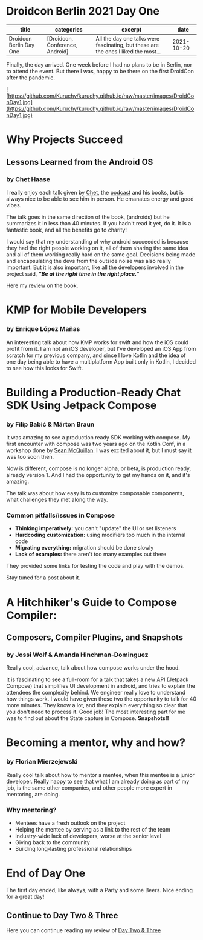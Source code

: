 # Droidcon Berlin 2021 Day One

| title | categories | excerpt | date |
| --- | --- | --- | --- |
| Droidcon Berlin Day One | [Droidcon, Conference, Android] | All the day one talks were fascinating, but these are the ones I liked the most... | 2021-10-20 |

Finally, the day arrived. One week before I had no plans to be in Berlin, nor to attend the event. But there I was, happy to be there on the first DroidCon after the pandemic.

![https://github.com/Kuruchy/kuruchy.github.io/raw/master/images/DroidConDay1.jpg](https://github.com/Kuruchy/kuruchy.github.io/raw/master/images/DroidConDay1.jpg)

# **Why Projects Succeed**

## **Lessons Learned from the Android OS**

### **by Chet Haase**

I really enjoy each talk given by [Chet](https://twitter.com/chethaase), the [podcast](http://androidbackstage.blogspot.com/) and his books, but is always nice to be able to see him in person. He emanates energy and good vibes.

The talk goes in the same direction of the book, (androids) but he summarizes it in less than 40 minutes. If you hadn't read it yet, do it. It is a fantastic book, and all the benefits go to charity!

I would say that my understanding of why android succeeded is because they had the right people working on it, all of them sharing the same idea and all of them working really hard on the same goal. Decisions being made and encapsulating the devs from the outside noise was also really important. But it is also important, like all the developers involved in the project said, ***"Be at the right time in the right place."***

Here my [review](https://kuruchy.github.io/androids-review/) on the book.

# **KMP for Mobile Developers**

### **by Enrique López Mañas**

An interesting talk about how KMP works for swift and how the iOS could profit from it. I am not an iOS developer, but I've developed an iOS App from scratch for my previous company, and since I love Kotlin and the idea of one day being able to have a multiplatform App built only in Kotlin, I decided to see how this looks for Swift.

# **Building a Production-Ready Chat SDK Using Jetpack Compose**

### **by Filip Babić & Márton Braun**

It was amazing to see a production ready SDK working with compose. My first encounter with compose was two years ago on the Kotlin Conf, in a workshop done by [Sean McQuillan](https://twitter.com/objcode). I was excited about it, but I must say it was too soon then.

Now is different, compose is no longer alpha, or beta, is production ready, already version 1. And I had the opportunity to get my hands on it, and it's amazing.

The talk was about how easy is to customize composable components, what challenges they met along the way.

### **Common pitfalls/issues in Compose**

- **Thinking imperatively:** you can't "update" the UI or set listeners
- **Hardcoding customization:** using modifiers too much in the internal code
- **Migrating everything:** migration should be done slowly
- **Lack of examples:** there aren't too many examples out there

They provided some links for testing the code and play with the demos.

Stay tuned for a post about it.

# **A Hitchhiker's Guide to Compose Compiler:**

## **Composers, Compiler Plugins, and Snapshots**

### **by Jossi Wolf & Amanda Hinchman-Dominguez**

Really cool, advance, talk about how compose works under the hood.

It is fascinating to see a full-room for a talk that takes a new API (Jetpack Compose) that simplifies UI development in android, and tries to explain the attendees the complexity behind. We engineer really love to understand how things work. I would have given these two the opportunity to talk for 40 more minutes. They know a lot, and they explain everything so clear that you don't need to process it. Good job! The most interesting part for me was to find out about the State capture in Compose. **Snapshots!!**

# **Becoming a mentor, why and how?**

### **by Florian Mierzejewski**

Really cool talk about how to mentor a mentee, when this mentee is a junior developer. Really happy to see that what I am already doing as part of my job, is the same other companies, and other people more expert in mentoring, are doing.

### **Why mentoring?**

- Mentees have a fresh outlook on the project
- Helping the mentee by serving as a link to the rest of the team
- Industry-wide lack of developers, worse at the senior level
- Giving back to the community
- Building long-lasting professional relationships

# **End of Day One**

The first day ended, like always, with a Party and some Beers. Nice ending for a great day!

## **Continue to Day Two & Three**

Here you can continue reading my review of [Day Two & Three](https://kuruchy.github.io/droidcon-berlin-day-two-and-three/)